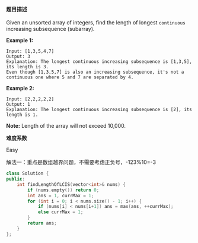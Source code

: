 #### **题目描述**

Given an unsorted array of integers, find the length of longest `continuous` increasing subsequence (subarray).

**Example 1:**

```
Input: [1,3,5,4,7]
Output: 3
Explanation: The longest continuous increasing subsequence is [1,3,5], its length is 3. 
Even though [1,3,5,7] is also an increasing subsequence, it's not a continuous one where 5 and 7 are separated by 4. 
```



**Example 2:**

```
Input: [2,2,2,2,2]
Output: 1
Explanation: The longest continuous increasing subsequence is [2], its length is 1. 
```



**Note:** Length of the array will not exceed 10,000.

**难度系数**    

Easy

解法一：重点是数组越界问题，不需要考虑正负号，-123%10=-3

```c++
class Solution {
public:
    int findLengthOfLCIS(vector<int>& nums) {
        if (nums.empty()) return 0;
        int ans = 1, currMax = 1;
        for (int i = 0; i < nums.size() - 1; i++) {
            if (nums[i] < nums[i+1]) ans = max(ans, ++currMax);
            else currMax = 1;
        }
        return ans;
    }
};
```
